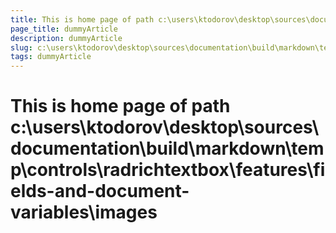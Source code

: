 ```yaml
---
title: This is home page of path c:\users\ktodorov\desktop\sources\documentation\build\markdown\temp\controls\radrichtextbox\features\fields-and-document-variables\images
page_title: dummyArticle
description: dummyArticle
slug: c:\users\ktodorov\desktop\sources\documentation\build\markdown\temp\controls\radrichtextbox\features\fields-and-document-variables\images
tags: dummyArticle
---
```

# This is home page of path c:\users\ktodorov\desktop\sources\documentation\build\markdown\temp\controls\radrichtextbox\features\fields-and-document-variables\images
